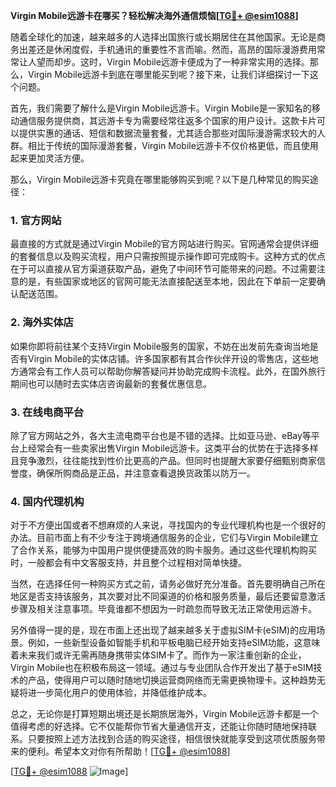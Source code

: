**Virgin Mobile远游卡在哪买？轻松解决海外通信烦恼[[TG💪+ @esim1088](https://t.me/s/esim1088)]**

随着全球化的加速，越来越多的人选择出国旅行或长期居住在其他国家。无论是商务出差还是休闲度假，手机通讯的重要性不言而喻。然而，高昂的国际漫游费用常常让人望而却步。这时，Virgin Mobile远游卡便成为了一种非常实用的选择。那么，Virgin Mobile远游卡到底在哪里能买到呢？接下来，让我们详细探讨一下这个问题。

首先，我们需要了解什么是Virgin Mobile远游卡。Virgin Mobile是一家知名的移动通信服务提供商，其远游卡专为需要经常往返多个国家的用户设计。这款卡片可以提供实惠的通话、短信和数据流量套餐，尤其适合那些对国际漫游需求较大的人群。相比于传统的国际漫游套餐，Virgin Mobile远游卡不仅价格更低，而且使用起来更加灵活方便。

那么，Virgin Mobile远游卡究竟在哪里能够购买到呢？以下是几种常见的购买途径：

### 1. 官方网站

最直接的方式就是通过Virgin Mobile的官方网站进行购买。官网通常会提供详细的套餐信息以及购买流程，用户只需按照提示操作即可完成购卡。这种方式的优点在于可以直接从官方渠道获取产品，避免了中间环节可能带来的问题。不过需要注意的是，有些国家或地区的官网可能无法直接配送至本地，因此在下单前一定要确认配送范围。

### 2. 海外实体店

如果你即将前往某个支持Virgin Mobile服务的国家，不妨在出发前先查询当地是否有Virgin Mobile的实体店铺。许多国家都有其合作伙伴开设的零售店，这些地方通常会有工作人员可以帮助你解答疑问并协助完成购卡流程。此外，在国外旅行期间也可以随时去实体店咨询最新的套餐优惠信息。

### 3. 在线电商平台

除了官方网站之外，各大主流电商平台也是不错的选择。比如亚马逊、eBay等平台上经常会有一些卖家出售Virgin Mobile远游卡。这类平台的优势在于选择多样且竞争激烈，往往能找到性价比更高的产品。但同时也提醒大家要仔细甄别商家信誉度，确保所购商品是正品，并注意查看退换货政策以防万一。

### 4. 国内代理机构

对于不方便出国或者不想麻烦的人来说，寻找国内的专业代理机构也是一个很好的办法。目前市面上有不少专注于跨境通信服务的企业，它们与Virgin Mobile建立了合作关系，能够为中国用户提供便捷高效的购卡服务。通过这些代理机构购买时，一般都会有中文客服支持，并且整个过程相对简单快捷。

当然，在选择任何一种购买方式之前，请务必做好充分准备。首先要明确自己所在地区是否支持该服务，其次要对比不同渠道的价格和服务质量，最后还要留意激活步骤及相关注意事项。毕竟谁都不想因为一时疏忽而导致无法正常使用远游卡。

另外值得一提的是，现在市面上还出现了越来越多关于虚拟SIM卡(eSIM)的应用场景。例如，一些新型设备如智能手机和平板电脑已经开始支持eSIM功能，这意味着未来我们或许无需再随身携带实体SIM卡了。而作为一家注重创新的企业，Virgin Mobile也在积极布局这一领域。通过与专业团队合作开发出了基于eSIM技术的产品，使得用户可以随时随地切换运营商网络而无需更换物理卡。这种趋势无疑将进一步简化用户的使用体验，并降低维护成本。

总之，无论你是打算短期出境还是长期旅居海外，Virgin Mobile远游卡都是一个值得考虑的好选择。它不仅能帮你节省大量通信开支，还能让你随时随地保持联系。只要按照上述方法找到合适的购买途径，相信很快就能享受到这项优质服务带来的便利。希望本文对你有所帮助！[[TG💪+ @esim1088](https://t.me/s/esim1088)]

[[TG💪+ @esim1088](https://t.me/s/esim1088) ![Image](https://i.postimg.cc/4NQfJmqS/Snipaste-2025-05-13-00-14-12.png)]